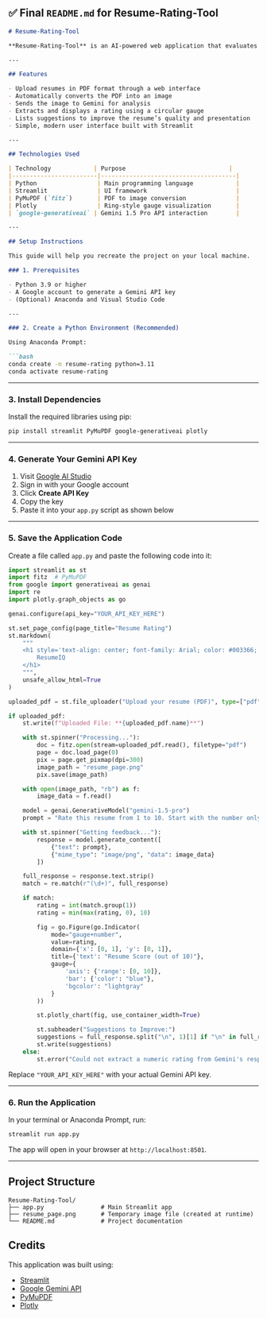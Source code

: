 ## ✅ Final `README.md` for **Resume-Rating-Tool**

````markdown
# Resume-Rating-Tool

**Resume-Rating-Tool** is an AI-powered web application that evaluates resumes based on layout, content, and structure. Users upload a resume in PDF format, and the app uses Google's Gemini 1.5 Pro model to generate a rating (out of 10) and actionable suggestions to improve the resume.

---

## Features

- Upload resumes in PDF format through a web interface
- Automatically converts the PDF into an image
- Sends the image to Gemini for analysis
- Extracts and displays a rating using a circular gauge
- Lists suggestions to improve the resume’s quality and presentation
- Simple, modern user interface built with Streamlit

---

## Technologies Used

| Technology            | Purpose                             |
|------------------------|--------------------------------------|
| Python                 | Main programming language            |
| Streamlit              | UI framework                         |
| PyMuPDF (`fitz`)       | PDF to image conversion              |
| Plotly                 | Ring-style gauge visualization       |
| `google-generativeai` | Gemini 1.5 Pro API interaction        |

---

## Setup Instructions

This guide will help you recreate the project on your local machine.

### 1. Prerequisites

- Python 3.9 or higher
- A Google account to generate a Gemini API key
- (Optional) Anaconda and Visual Studio Code

---

### 2. Create a Python Environment (Recommended)

Using Anaconda Prompt:

```bash
conda create -n resume-rating python=3.11
conda activate resume-rating
````

---

### 3. Install Dependencies

Install the required libraries using pip:

```bash
pip install streamlit PyMuPDF google-generativeai plotly
```

---

### 4. Generate Your Gemini API Key

1. Visit [Google AI Studio](https://makersuite.google.com/app/apikey)
2. Sign in with your Google account
3. Click **Create API Key**
4. Copy the key
5. Paste it into your `app.py` script as shown below

---

### 5. Save the Application Code

Create a file called `app.py` and paste the following code into it:

```python
import streamlit as st
import fitz  # PyMuPDF
from google import generativeai as genai
import re
import plotly.graph_objects as go

genai.configure(api_key="YOUR_API_KEY_HERE")

st.set_page_config(page_title="Resume Rating")
st.markdown(
    """
    <h1 style='text-align: center; font-family: Arial; color: #003366;'>
        ResumeIQ
    </h1>
    """,
    unsafe_allow_html=True
)

uploaded_pdf = st.file_uploader("Upload your resume (PDF)", type=["pdf"])

if uploaded_pdf:
    st.write(f"Uploaded File: **{uploaded_pdf.name}**")

    with st.spinner("Processing..."):
        doc = fitz.open(stream=uploaded_pdf.read(), filetype="pdf")
        page = doc.load_page(0)
        pix = page.get_pixmap(dpi=300)
        image_path = "resume_page.png"
        pix.save(image_path)

    with open(image_path, "rb") as f:
        image_data = f.read()

    model = genai.GenerativeModel("gemini-1.5-pro")
    prompt = "Rate this resume from 1 to 10. Start with the number only. Then give suggestions to improve this resume."

    with st.spinner("Getting feedback..."):
        response = model.generate_content([
            {"text": prompt},
            {"mime_type": "image/png", "data": image_data}
        ])

    full_response = response.text.strip()
    match = re.match(r"(\d+)", full_response)

    if match:
        rating = int(match.group(1))
        rating = min(max(rating, 0), 10)

        fig = go.Figure(go.Indicator(
            mode="gauge+number",
            value=rating,
            domain={'x': [0, 1], 'y': [0, 1]},
            title={'text': "Resume Score (out of 10)"},
            gauge={
                'axis': {'range': [0, 10]},
                'bar': {'color': "blue"},
                'bgcolor': "lightgray"
            }
        ))

        st.plotly_chart(fig, use_container_width=True)

        st.subheader("Suggestions to Improve:")
        suggestions = full_response.split("\n", 1)[1] if "\n" in full_response else "No suggestions found."
        st.write(suggestions)
    else:
        st.error("Could not extract a numeric rating from Gemini's response.")
```

Replace `"YOUR_API_KEY_HERE"` with your actual Gemini API key.

---

### 6. Run the Application

In your terminal or Anaconda Prompt, run:

```bash
streamlit run app.py
```

The app will open in your browser at `http://localhost:8501`.

---

## Project Structure

```
Resume-Rating-Tool/
├── app.py                # Main Streamlit app
├── resume_page.png       # Temporary image file (created at runtime)
└── README.md             # Project documentation
```


## Credits

This application was built using:

* [Streamlit](https://streamlit.io)
* [Google Gemini API](https://ai.google.dev/)
* [PyMuPDF](https://pymupdf.readthedocs.io/)
* [Plotly](https://plotly.com/)

```

